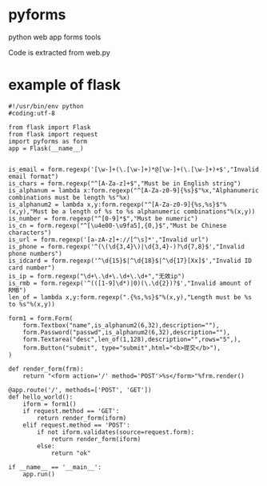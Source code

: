pyforms
=======

python web app forms tools

Code is extracted  from web.py

example of flask 
=================

    #!/usr/bin/env python
    #coding:utf-8

    from flask import Flask
    from flask import request
    import pyforms as form
    app = Flask(__name__)


    is_email = form.regexp('[\w-]+(\.[\w-]+)*@[\w-]+(\.[\w-]+)+$',"Invalid email format")
    is_chars = form.regexp("^[A-Za-z]+$","Must be in English string")
    is_alphanum = lambda x:form.regexp("^[A-Za-z0-9]{%s}$"%x,"Alphanumeric combinations must be length %s"%x)
    is_alphanum2 = lambda x,y:form.regexp("^[A-Za-z0-9]{%s,%s}$"%(x,y),"Must be a length of %s to %s alphanumeric combinations"%(x,y))
    is_number = form.regexp("^[0-9]*$","Must be numeric")
    is_cn = form.regexp("^[\u4e00-\u9fa5],{0,}$","Must be Chinese characters")
    is_url = form.regexp('[a-zA-z]+://[^\s]*',"Invalid url")
    is_phone = form.regexp('^(\(\d{3,4}\)|\d{3,4}-)?\d{7,8}$',"Invalid phone numbers")
    is_idcard = form.regexp('^\d{15}$|^\d{18}$|^\d{17}[Xx]$',"Invalid ID card number")
    is_ip = form.regexp("\d+\.\d+\.\d+\.\d+","无效ip")
    is_rmb = form.regexp('^(([1-9]\d*)|0)(\.\d{2})?$',"Invalid amount of RMB")
    len_of = lambda x,y:form.regexp(".{%s,%s}$"%(x,y),"Length must be %s to %s"%(x,y))

    form1 = form.Form(
        form.Textbox("name",is_alphanum2(6,32),description=""),
        form.Password("passwd",is_alphanum2(6,32),description=""),
        form.Textarea("desc",len_of(1,128),description="",rows="5",),
        form.Button("submit", type="submit",html="<b>提交</b>"),
    )

    def render_form(frm):
        return "<form action='/' method='POST'>%s</form>"%frm.render()

    @app.route('/', methods=['POST', 'GET'])
    def hello_world():
        iform = form1()
        if request.method == 'GET':
            return render_form(iform)
        elif request.method == 'POST':
            if not iform.validates(source=request.form): 
                return render_form(iform)
            else:
                return "ok"  

    if __name__ == '__main__':
        app.run()